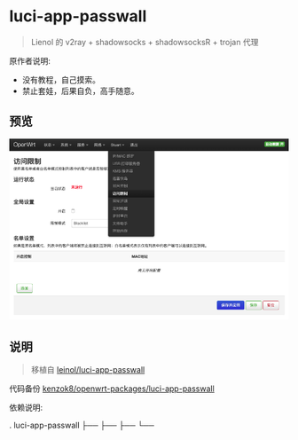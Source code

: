 # luci-app-passwall

> Lienol 的 v2ray + shadowsocks + shadowsocksR + trojan 代理

原作者说明:

 - 没有教程，自己摸索。
 - 禁止套娃，后果自负，高手随意。

## 预览

![Snipaste_2019-09-15_00-34-49.png](https://raw.githubusercontent.com/stuarthua/PicGo/master/oh-my-openwrt/Snipaste_2019-09-15_00-34-49.png)

## 说明

> 移植自 [leinol/luci-app-passwall](https://github.com/xiaorouji/openwrt-package/tree/master/lienol/luci-app-passwall)

代码备份 [kenzok8/openwrt-packages/luci-app-passwall](https://github.com/kenzok8/openwrt-packages/tree/master/luci-app-passwall)

依赖说明:

. luci-app-passwall
├── 
├── 
├── 
└── 

